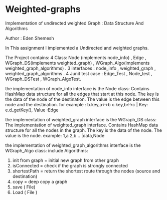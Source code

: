 # Weighted-graphs
Implementation of undirected weighted Graph : Data Structure And Algorithms

Author : Eden Shemesh

In This assignment I implemented a Undirected and weighted graphs.

The Project contains:
4 Class: Node (implements node_info) , Edge , WGraph_DS(implements weighted_graph) , WGraph_Algo(implements weighted_graph_algorithms) .
3 interfaces : node_info , weighted_graph , weighted_graph_algorithms .
4 Junit test case : Edge_Test , Node_test , WGraph_DSTest , WGraph_AlgoTest.

 the implementation of node_info interface is the Node class:
 Contains HashMap data structure for all the edges that start at this node.
 The key is the data of the node of the destination.
 The value is the edge between this node and the destination. 
 for example :
 b.key,a<->b  c.key,b<->c  | Key: e.d_getKey(), Value :Edge
 


 the implementation of weighted_graph interface is the WGraph_DS class:
 The implementation of weighted_graph interface.
 Contains HashMap data structure for all the nodes in the graph.
 The key is the data of the node.
 The value is the node.
 example: 1,a 2,b  .. |data,Node

 the implementation of weighted_graph_algorithms interface is the  WGraph_Algo class:
 include Algorithms:
 1. init from graph = initial new graph from other graph
 2. isConnected = check if the graph is strongly connected
 3. shortestPath = return the shortest route through the nodes (source and destination) 
 4. copy = deep copy a graph
 5. save ( File)
 6. Load ( File )

